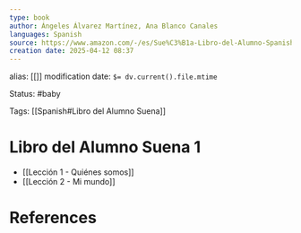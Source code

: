 ```yaml
---
type: book
author: Ángeles Álvarez Martínez, Ana Blanco Canales
languages: Spanish
source: https://www.amazon.com/-/es/Sue%C3%B1a-Libro-del-Alumno-Spanish/dp/8466755055
creation date: 2025-04-12 08:37
---
```

alias: [[]]
modification date: `$= dv.current().file.mtime`

Status: #baby 

Tags: [[Spanish#Libro del Alumno Suena]]

# Libro del Alumno Suena 1

- [[Lección 1 - Quiénes somos]]
- [[Lección 2 - Mi mundo]]
















# References